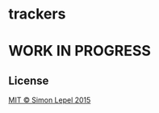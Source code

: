 trackers
========

# WORK IN PROGRESS

## License

[MIT &copy; Simon Lepel 2015](http://simbo.mit-license.org/)
